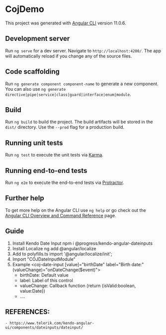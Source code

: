 # CojDemo

This project was generated with [Angular CLI](https://github.com/angular/angular-cli) version 11.0.6.

## Development server

Run `ng serve` for a dev server. Navigate to `http://localhost:4200/`. The app will automatically reload if you change any of the source files.

## Code scaffolding

Run `ng generate component component-name` to generate a new component. You can also use `ng generate directive|pipe|service|class|guard|interface|enum|module`.

## Build

Run `ng build` to build the project. The build artifacts will be stored in the `dist/` directory. Use the `--prod` flag for a production build.

## Running unit tests

Run `ng test` to execute the unit tests via [Karma](https://karma-runner.github.io).

## Running end-to-end tests

Run `ng e2e` to execute the end-to-end tests via [Protractor](http://www.protractortest.org/).

## Further help

To get more help on the Angular CLI use `ng help` or go check out the [Angular CLI Overview and Command Reference](https://angular.io/cli) page.


## Guide
1. Install Kendo Date Input
    npm i @progress/kendo-angular-dateinputs
2. Install Localize
    ng add @angular/localize
3. Add to polyfills.ts
    import '@angular/localize/init';
5. Import "COJDateInputModule"
6. Example
    <coj-date-input [value]="birthDate" label="Birth date:" (valueChange)="onDateChange($event)"></coj-date-input>
    - birthDate: Default value
    - label: Label of this control
    - valueChange: Callback function (return {isValid:boolean, value:Date})
    - ....

## REFERENCES:
    - https://www.telerik.com/kendo-angular-ui/components/dateinputs/dateinput/